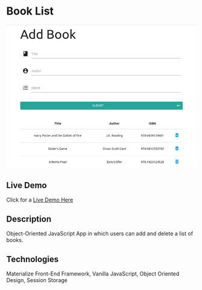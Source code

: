 # Book List
![Book List Demo Image](img/book-list-demo.jpg)
## Live Demo
Click for a [Live Demo Here](http://apps.javierlona.com/book-list/)
## Description
Object-Oriented JavaScript App in which users can add and delete a list of books.
## Technologies
Materialize Front-End Framework, Vanilla JavaScript, Object Oriented Design, Session Storage

